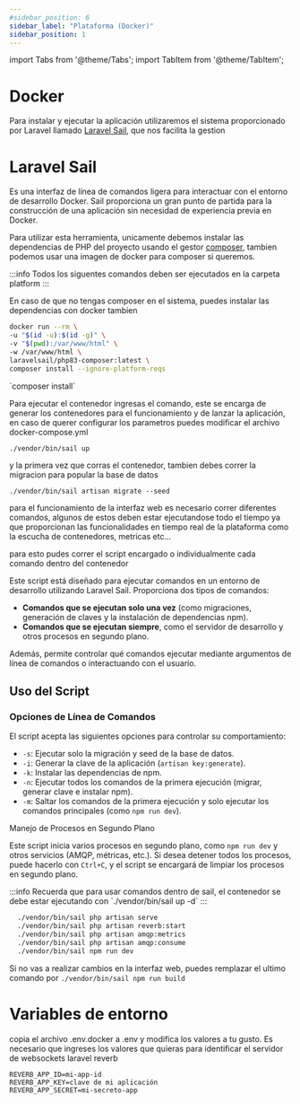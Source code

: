 ```yaml
---
#sidebar_position: 6
sidebar_label: "Plataforma (Docker)"
sidebar_position: 1
---
```


import Tabs from '@theme/Tabs';
import TabItem from '@theme/TabItem';

# Docker

Para instalar y ejecutar la aplicación utilizaremos el sistema proporcionado por Laravel llamado [Laravel Sail](https://laravel.com/docs/11.x/sail), que nos facilita la gestion

# Laravel Sail

Es una interfaz de línea de comandos ligera para interactuar con el entorno de desarrollo Docker. Sail proporciona un gran punto de partida para la construcción de una aplicación sin necesidad de experiencia previa en Docker.

Para utilizar esta herramienta, unicamente debemos instalar las dependencias de PHP del proyecto usando el gestor [composer](https://getcomposer.org/), tambien podemos usar una imagen de docker para composer si queremos.

:::info
Todos los siguentes comandos deben ser ejecutados en la carpeta platform
:::

<Tabs  groupId="manager">
  <TabItem value="docker" label="Docker">
En caso de que no tengas composer en el sistema, puedes instalar las dependencias con docker tambien

```bash
docker run --rm \
-u "$(id -u):$(id -g)" \
-v "$(pwd):/var/www/html" \
-w /var/www/html \
laravelsail/php83-composer:latest \
composer install --ignore-platform-reqs
```

  </TabItem>

  <TabItem value="coposer" label="Composer" default>
`composer install`

  </TabItem>

</Tabs>

<!-- <Tabs  groupId="manager">
  <TabItem value="docker" label="Docker">
```bash
    docker run --rm \
    -u "$(id -u):$(id -g)" \
    -v "$(pwd):/var/www/html" \
    -w /var/www/html \
    laravelsail/php83-composer:latest \
    php artisan sail:install
```
  </TabItem>
  <TabItem value="coposer" label="Composer" default>
`php artisan sail:install`

  </TabItem>
</Tabs> -->

Para ejecutar el contenedor ingresas el comando, este se encarga de generar los contenedores para el funcionamiento y de lanzar la aplicación, en caso de querer configurar los parametros puedes modificar el archivo docker-compose.yml

`./vendor/bin/sail up`

y la primera vez que corras el contenedor, tambien debes correr la migracion para popular la base de datos

`./vendor/bin/sail artisan migrate --seed`

para el funcionamiento de la interfaz web es necesario correr diferentes comandos, algunos de estos deben estar ejecutandose todo el tiempo ya que proporcionan las funcionalidades en tiempo real de la plataforma como la escucha de contenedores, metricas etc...

para esto pudes correr el script encargado o individualmente cada comando dentro del contenedor

<Tabs  groupId="manager">
  <TabItem value="script" label="Script">
Este script está diseñado para ejecutar comandos en un entorno de desarrollo utilizando Laravel Sail. Proporciona dos tipos de comandos:

- **Comandos que se ejecutan solo una vez** (como migraciones, generación de claves y la instalación de dependencias npm).
- **Comandos que se ejecutan siempre**, como el servidor de desarrollo y otros procesos en segundo plano.

Además, permite controlar qué comandos ejecutar mediante argumentos de línea de comandos o interactuando con el usuario.

## Uso del Script

### Opciones de Línea de Comandos

El script acepta las siguientes opciones para controlar su comportamiento:

- `-s`: Ejecutar solo la migración y seed de la base de datos.
- `-i`: Generar la clave de la aplicación (`artisan key:generate`).
- `-k`: Instalar las dependencias de npm.
- `-n`: Ejecutar todos los comandos de la primera ejecución (migrar, generar clave e instalar npm).
- `-m`: Saltar los comandos de la primera ejecución y solo ejecutar los comandos principales (como `npm run dev`).

Manejo de Procesos en Segundo Plano

Este script inicia varios procesos en segundo plano, como `npm run dev` y otros servicios (AMQP, métricas, etc.). Si desea detener todos los procesos, puede hacerlo con `Ctrl+C`, y el script se encargará de limpiar los procesos en segundo plano.

  </TabItem>

  <TabItem value="manual" label="Manual" default>
:::info
Recuerda que para usar comandos dentro de sail, el contenedor se debe estar ejecutando con `./vendor/bin/sail up -d`
:::

```bash
  ./vendor/bin/sail php artisan serve
  ./vendor/bin/sail php artisan reverb:start
  ./vendor/bin/sail php artisan amqp:metrics
  ./vendor/bin/sail php artisan amqp:consume
  ./vendor/bin/sail npm run dev
```

Si no vas a realizar cambios en la interfaz web, puedes remplazar el ultimo comando por
`./vendor/bin/sail npm run build`

  </TabItem>

</Tabs>

# Variables de entorno

copia el archivo .env.docker a .env y modifica los valores a tu gusto.
Es necesario que ingreses los valores que quieras para identificar el servidor de websockets laravel reverb

```
REVERB_APP_ID=mi-app-id
REVERB_APP_KEY=clave de mi aplicación
REVERB_APP_SECRET=mi-secreto-app
```
